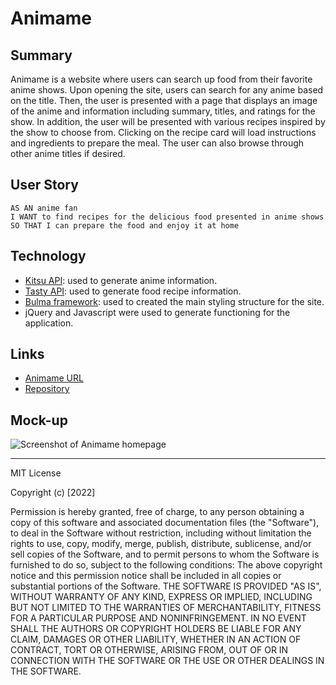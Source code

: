 # Animame

## Summary
Animame is a website where users can search up food from their favorite anime shows. Upon opening the site, users can search for any anime based on the title. Then, the user is presented with a page that displays an image of the anime and information including summary, titles, and ratings for the show. In addition, the user will be presented with various recipes inspired by the show to choose from. Clicking on the recipe card will load instructions and ingredients to prepare the meal. The user can also browse through other anime titles if desired. 

## User Story

```
AS AN anime fan
I WANT to find recipes for the delicious food presented in anime shows
SO THAT I can prepare the food and enjoy it at home 
```

## Technology 
- [Kitsu API](https://kitsu.docs.apiary.io/#): used to generate anime information. 
- [Tasty API](https://tasty.co/): used to generate food recipe information. 
- [Bulma framework](https://bulma.io/): used to created the main styling structure for the site.
- jQuery and Javascript were used to generate functioning for the application. 

## Links
* [Animame URL](https://rheangocle.github.io/Group-Project-1/)
* [Repository](https://github.com/rheangocle/Group-Project-1)

## Mock-up

![Screenshot of Animame homepage](./assets/images/Mockup.gif)


---

MIT License

Copyright (c) [2022] 

Permission is hereby granted, free of charge, to any person obtaining a copy of this software and associated documentation files (the "Software"), to deal in the Software without restriction, including without limitation the rights to use, copy, modify, merge, publish, distribute, sublicense, and/or sell copies of the Software, and to permit persons to whom the Software is furnished to do so, subject to the following conditions:
The above copyright notice and this permission notice shall be included in all copies or substantial portions of the Software.
THE SOFTWARE IS PROVIDED "AS IS", WITHOUT WARRANTY OF ANY KIND, EXPRESS OR IMPLIED, INCLUDING BUT NOT LIMITED TO THE WARRANTIES OF MERCHANTABILITY, FITNESS FOR A PARTICULAR PURPOSE AND NONINFRINGEMENT. IN NO EVENT SHALL THE AUTHORS OR COPYRIGHT HOLDERS BE LIABLE FOR ANY CLAIM, DAMAGES OR OTHER LIABILITY, WHETHER IN AN ACTION OF CONTRACT, TORT OR OTHERWISE, ARISING FROM, OUT OF OR IN CONNECTION WITH THE SOFTWARE OR THE USE OR OTHER DEALINGS IN THE SOFTWARE.